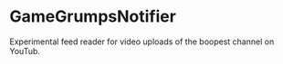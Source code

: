 GameGrumpsNotifier
==================

Experimental feed reader for video uploads of the boopest channel on YouTub.
